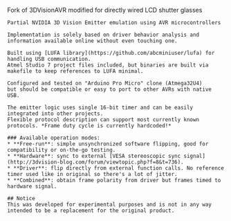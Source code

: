 Fork of 3DVisionAVR modified for directly wired LCD shutter glasses

    Partial NVIDIA 3D Vision Emitter emulation using AVR microcontrollers  
    
    Implementation is solely based on driver behavior analysis and information available online without even touching one.  
    
    Built using [LUFA library](https://github.com/abcminiuser/lufa) for handling USB communication.  
    Atmel Studio 7 project files included, but binaries are built via makefile to keep references to LUFA minimal.  
    
    Configured and tested on "Arduino Pro Micro" clone (Atmega32U4)  
    but should be compatible or easy to port to other AVRs with native USB.  
    
    The emitter logic uses single 16-bit timer and can be easily integrated into other projects.  
    Flexible protocol description can support most currently known protocols. *Frame duty cycle is currently hardcoded!*
    
    ### Available operation modes:  
    * **Free-run**: simple unsynchronized software flipping, good for compatibility or on-the-go testing.  
    * **Hardware**: sync to external [VESA stereoscopic sync signal](http://3dvision-blog.com/forum/viewtopic.php?f=8&t=736).  
    * **Driver**: flip directly from external function calls. No reference timer used like in original so there's a lot of jitter.  
    * **Combined**: obtain frame polarity from driver but frames timed to hardware signal.  
    
    ## Notice  
    This was developed for experimental purposes and is not in any way intended to be a replacement for the original product.
